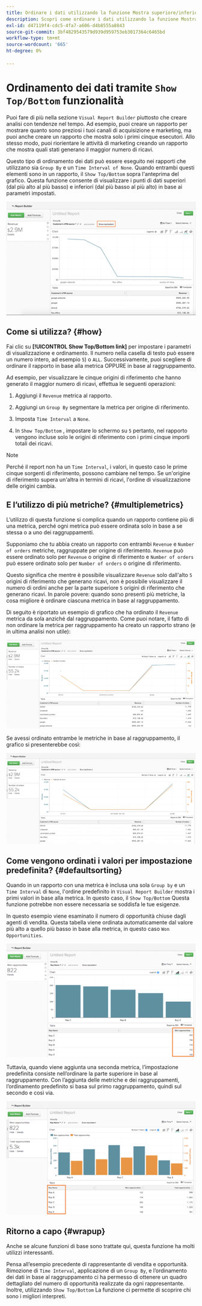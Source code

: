 ```yaml
---
title: Ordinare i dati utilizzando la funzione Mostra superiore/inferiore
description: Scopri come ordinare i dati utilizzando la funzione Mostra superiore/inferiore.
exl-id: d47119f4-cdc5-4fa7-a606-d4b8555a8843
source-git-commit: 3bf4829543579d939d959753eb3017364c6465bd
workflow-type: tm+mt
source-wordcount: '665'
ht-degree: 0%

---
```


# Ordinamento dei dati tramite `Show Top/Bottom` funzionalità

Puoi fare di più nella sezione `Visual Report Builder` piuttosto che creare analisi con tendenze nel tempo. Ad esempio, puoi creare un rapporto per mostrare quanto sono preziosi i tuoi canali di acquisizione e marketing, ma puoi anche creare un rapporto che mostra solo i primi cinque esecutori. Allo stesso modo, puoi riorientare le attività di marketing creando un rapporto che mostra quali stati generano il maggior numero di ricavi.

Questo tipo di ordinamento dei dati può essere eseguito nei rapporti che utilizzano sia `Group By` e un `Time Interval of None`. Quando entrambi questi elementi sono in un rapporto, il `Show Top/Bottom` sopra l&#39;anteprima del grafico. Questa funzione consente di visualizzare i punti di dati superiori (dal più alto al più basso) e inferiori (dal più basso al più alto) in base ai parametri impostati.

![Mostra la funzionalità Inizio/Fine nel Report Builder visivo.](../../assets/Show_Top_Bottom.png)

## Come si utilizza? {#how}

Fai clic su **[!UICONTROL Show Top/Bottom link]** per impostare i parametri di visualizzazione e ordinamento. Il numero nella casella di testo può essere un numero intero, ad esempio `5`) o `ALL`. Successivamente, puoi scegliere di ordinare il rapporto in base alla metrica OPPURE in base al raggruppamento.

Ad esempio, per visualizzare le cinque origini di riferimento che hanno generato il maggior numero di ricavi, effettua le seguenti operazioni:

1. Aggiungi il `Revenue` metrica al rapporto.

1. Aggiungi un `Group By` segmentare la metrica per origine di riferimento.

1. Imposta `Time Interval` a `None`.

1. In `Show Top/Bottom` , impostare lo schermo su `5` pertanto, nel rapporto vengono incluse solo le origini di riferimento con i primi cinque importi totali dei ricavi.

>[!NOTE]
>
>Perché il report non ha un `Time Interval`, i valori, in questo caso le prime cinque sorgenti di riferimento, possono cambiare nel tempo. Se un&#39;origine di riferimento supera un&#39;altra in termini di ricavi, l&#39;ordine di visualizzazione delle origini cambia.

## E l’utilizzo di più metriche? {#multiplemetrics}

L’utilizzo di questa funzione si complica quando un rapporto contiene più di una metrica, perché ogni metrica può essere ordinata solo in base a se stessa o a uno dei raggruppamenti.

Supponiamo che tu abbia creato un rapporto con entrambi `Revenue` e `Number of orders` metriche, raggruppate per origine di riferimento. `Revenue` può essere ordinato solo per `Revenue` o origine di riferimento e `Number of orders` può essere ordinato solo per `Number of orders` o origine di riferimento.

Questo significa che mentre è possibile visualizzare `Revenue` solo dall&#39;alto `5` origini di riferimento che generano ricavi, non è possibile visualizzare il numero di ordini anche per la parte superiore `5` origini di riferimento che generano ricavi. In parole povere: quando sono presenti più metriche, la cosa migliore è ordinare ciascuna metrica in base al raggruppamento.

Di seguito è riportato un esempio di grafico che ha ordinato il `Revenue` metrica da sola anziché dal raggruppamento. Come puoi notare, il fatto di non ordinare la metrica per raggruppamento ha creato un rapporto strano (e in ultima analisi non utile):

![Risultati del rapporto strani e non utili.](../../assets/strange-report-results.png)

Se avessi ordinato entrambe le metriche in base al raggruppamento, il grafico si presenterebbe così:

![Ordinare entrambe le metriche in base al raggruppamento.](../../assets/sort-metrics-by-grouping.png)

## Come vengono ordinati i valori per impostazione predefinita? {#defaultsorting}

Quando in un rapporto con una metrica è inclusa una sola `Group by` e un `Time Interval` di `None`, l&#39;ordine predefinito in `Visual Report Builder` mostra i primi valori in base alla metrica. In questo caso, il `Show Top/Bottom` Questa funzione potrebbe non essere necessaria se soddisfa le tue esigenze.

In questo esempio viene esaminato il numero di opportunità chiuse dagli agenti di vendita. Questa tabella viene ordinata automaticamente dal valore più alto a quello più basso in base alla metrica, in questo caso `Won Opportunities`.

![Ordinamento per metrica.](../../assets/Ordered_by_metric.png)

Tuttavia, quando viene aggiunta una seconda metrica, l’impostazione predefinita consiste nell’ordinare la parte superiore in base al raggruppamento. Con l’aggiunta delle metriche e dei raggruppamenti, l’ordinamento predefinito si basa sul primo raggruppamento, quindi sul secondo e così via.

![Ordinamento per raggruppamento.](../../assets/Ordered_by_grouping.png)

## Ritorno a capo {#wrapup}

Anche se alcune funzioni di base sono trattate qui, questa funzione ha molti utilizzi interessanti.

Pensa all’esempio precedente di rappresentante di vendita e opportunità. Rimozione di `Time Interval`, applicazione di un `Group By`, e l’ordinamento dei dati in base al raggruppamento ci ha permesso di ottenere un quadro dettagliato del numero di opportunità realizzate da ogni rappresentante. Inoltre, utilizzando `Show Top/Bottom` La funzione ci permette di scoprire chi sono i migliori interpreti.
